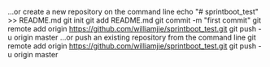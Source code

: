 …or create a new repository on the command line
 echo "# sprintboot_test" >> README.md
git init
git add README.md
git commit -m "first commit"
git remote add origin https://github.com/williamjie/sprintboot_test.git
git push -u origin master
…or push an existing repository from the command line
 git remote add origin https://github.com/williamjie/sprintboot_test.git
git push -u origin master


